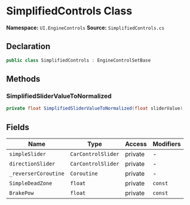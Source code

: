 # SimplifiedControls Class

**Namespace:** `UI.EngineControls`
**Source:** `SimplifiedControls.cs`

## Declaration

```csharp
public class SimplifiedControls : EngineControlSetBase
```

## Methods

### SimplifiedSliderValueToNormalized

```csharp
private float SimplifiedSliderValueToNormalized(float sliderValue)
```

## Fields

| Name | Type | Access | Modifiers |
|------|------|--------|-----------|
| `simpleSlider` | `CarControlSlider` | private | - |
| `directionSlider` | `CarControlSlider` | private | - |
| `_reverserCoroutine` | `Coroutine` | private | - |
| `SimpleDeadZone` | `float` | private | `const` |
| `BrakePow` | `float` | private | `const` |


